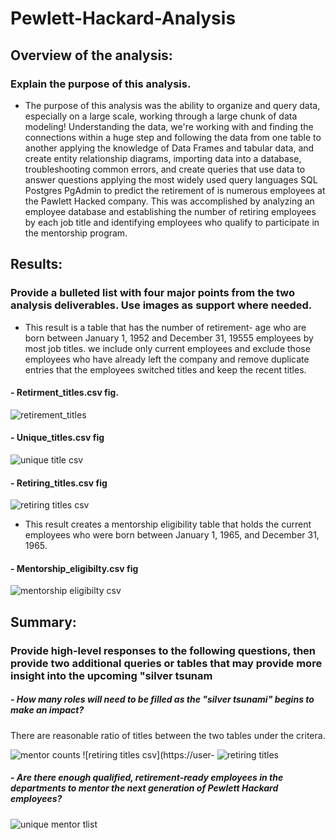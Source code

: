 # Pewlett-Hackard-Analysis

## Overview of the analysis:
### Explain the purpose of this analysis.
- The purpose of this analysis was the ability to organize and query data, especially on a large scale, working through a large chunk of data modeling! Understanding the data, we're working with and finding the connections within a huge step and following the data from one table to another applying the knowledge of Data Frames and tabular data, and create entity relationship diagrams, importing data into a database, troubleshooting common errors, and create queries that use data to answer questions applying the most widely used query languages SQL Postgres PgAdmin to predict the retirement of is numerous employees at the Pawlett Hacked company. This was accomplished by analyzing an employee database and establishing the number of retiring employees by each job title and identifying employees who qualify to participate in the mentorship program.

## Results: 
### Provide a bulleted list with four major points from the two analysis deliverables. Use images as support where needed.

- This result is a table that has the number of retirement- age who are born between January 1, 1952 and December 31, 19555 employees by most job titles. we include only current employees and exclude those employees who have already left the company and remove duplicate entries that the employees switched titles and keep the recent titles.

#### - Retirment_titles.csv fig.
![retirement_titles](https://user-images.githubusercontent.com/107454933/183340377-77ab6c39-ba84-42cb-b52a-11c8298728a4.png)

#### - Unique_titles.csv fig
![unique title csv](https://user-images.githubusercontent.com/107454933/183340482-9dc87cab-20e4-4dfb-ae97-4c36495b35ac.png)


#### - Retiring_titles.csv fig
![retiring titles csv](https://user-images.githubusercontent.com/107454933/183340518-499b96a8-86dc-4c79-b72f-74d11aab6f62.png)

- This result creates a mentorship eligibility table that holds the current employees who were born between January 1, 1965, and December 31, 1965.

#### - Mentorship_eligibilty.csv fig


![mentorship eligibilty csv](https://user-images.githubusercontent.com/107454933/183340666-68e795cf-ceb3-4313-b97b-1fd776ce66d3.png)

## Summary: 
### Provide high-level responses to the following questions, then provide two additional queries or tables that may provide more insight into the upcoming "silver tsunam
##### - How many roles will need to be filled as the "silver tsunami" begins to make an impact?
There are reasonable ratio of titles between the two tables under the critera.

![mentor counts ](https://user-images.githubusercontent.com/107454933/183340702-119addcd-0e66-4865-b897-f9e6b5c0a20c.png) ![retiring titles csv](https://user- ![retiring titles](https://user-images.githubusercontent.com/107454933/183342465-4c32f7df-492e-47ec-b871-72a6cc1b0a58.png)



##### - Are there enough qualified, retirement-ready employees in the departments to mentor the next generation of Pewlett Hackard employees?

![unique mentor tlist](https://user-images.githubusercontent.com/107454933/183340745-e2fa79e7-00a6-4c89-b8ce-cbd2473bf037.png)










